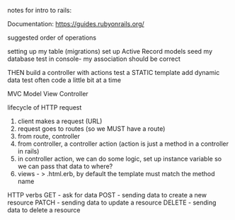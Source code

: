 notes for intro to rails: 


Documentation: https://guides.rubyonrails.org/ 



suggested order of operations

setting up my table (migrations)
set up Active Record models 
seed my database 
test in console- my association should be correct 

THEN 
build a controller with actions 
test a STATIC template 
add dynamic data 
test often code a little bit at a time 




MVC 
Model View Controller 

lifecycle of HTTP request

1. client makes a request (URL)
2. request goes to routes (so we MUST have a route)
3. from route, controller
4. from controller, a controller action (action is just a method in a controller in rails)
5. in controller action, we can do some logic, set up instance variable so we can pass that data to where? 
6. views - > .html.erb, by default the template must match the method name 


HTTP verbs 
GET - ask for data
POST - sending data to create a new resource 
PATCH - sending data to update a resource 
DELETE - sending data to delete a resource 


